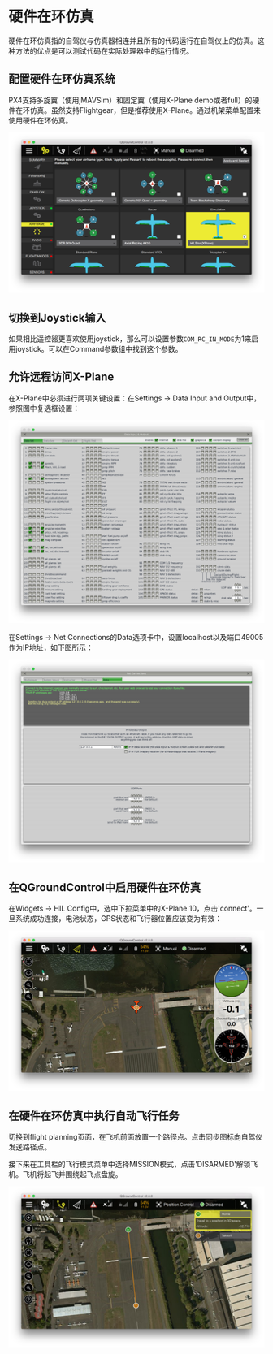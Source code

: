 # 硬件在环仿真

硬件在环仿真指的自驾仪与仿真器相连并且所有的代码运行在自驾仪上的仿真。这种方法的优点是可以测试代码在实际处理器中的运行情况。

## 配置硬件在环仿真系统

PX4支持多旋翼（使用jMAVSim）和固定翼（使用X-Plane demo或者full）的硬件在环仿真。虽然支持Flightgear，但是推荐使用X-Plane。通过机架菜单配置来使用硬件在环仿真。

 ![qgc_hil_config](../pictures/gcs/qgc_hil_config.png)

## 切换到Joystick输入

如果相比遥控器更喜欢使用joystick，那么可以设置参数`COM_RC_IN_MODE`为1来启用joystick。可以在Command参数组中找到这个参数。

## 允许远程访问X-Plane

在X-Plane中必须进行两项关键设置：在Settings -> Data Input and Output中，参照图中复选框设置：

 ![xplane_data_config](../pictures/gcs/xplane_data_config.png)

在Settings -> Net Connections的Data选项卡中，设置localhost以及端口49005作为IP地址，如下图所示：

 ![xplane_net_config](../pictures/gcs/xplane_net_config.png)

## 在QGroundControl中启用硬件在环仿真

在Widgets -> HIL Config中，选中下拉菜单中的X-Plane 10，点击'connect'。一旦系统成功连接，电池状态，GPS状态和飞行器位置应该变为有效：

 ![qgc_sim_run](../pictures/gcs/qgc_sim_run.png)

## 在硬件在环仿真中执行自动飞行任务

切换到flight planning页面，在飞机前面放置一个路径点。点击同步图标向自驾仪发送路径点。

接下来在工具栏的飞行模式菜单中选择MISSION模式，点击'DISARMED'解锁飞机。飞机将起飞并围绕起飞点盘旋。

 ![qgc_sim_mission](../pictures/gcs/qgc_sim_mission.png)